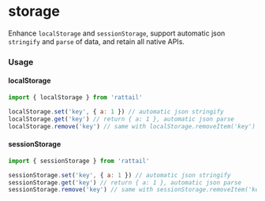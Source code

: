 # storage

Enhance `localStorage` and `sessionStorage`, support automatic json `stringify` and `parse` of data, and retain all native APIs.

### Usage

#### localStorage

```js
import { localStorage } from 'rattail'

localStorage.set('key', { a: 1 }) // automatic json stringify
localStorage.get('key') // return { a: 1 }, automatic json parse
localStorage.remove('key') // same with localStorage.removeItem('key')
```

#### sessionStorage

```js
import { sessionStorage } from 'rattail'

sessionStorage.set('key', { a: 1 }) // automatic json stringify
sessionStorage.get('key') // return { a: 1 }, automatic json parse
sessionStorage.remove('key') // same with sessionStorage.removeItem('key')
```
